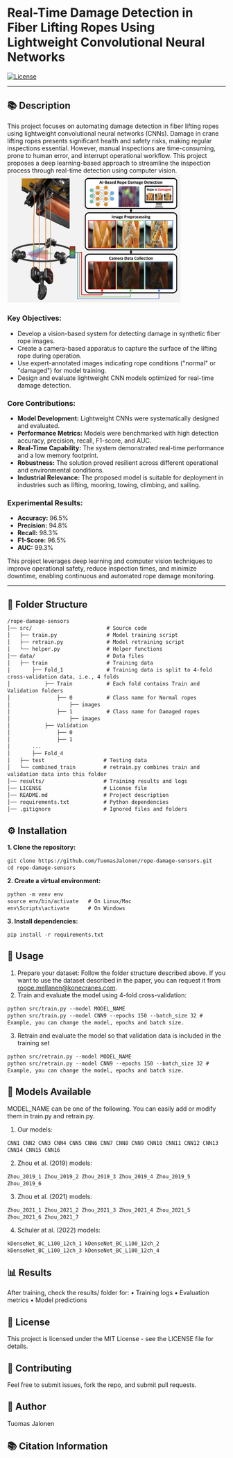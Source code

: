 # **Real-Time Damage Detection in Fiber Lifting Ropes Using Lightweight Convolutional Neural Networks**

[![License](https://img.shields.io/badge/license-MIT-blue.svg)](LICENSE)

---
## **📚 Description**
This project focuses on automating damage detection in fiber lifting ropes using lightweight convolutional neural networks (CNNs). Damage in crane lifting ropes presents significant health and safety risks, making regular inspections essential. However, manual inspections are time-consuming, prone to human error, and interrupt operational workflow. This project proposes a deep learning-based approach to streamline the inspection process through real-time detection using computer vision.
<img src="graphical_abstract.png" alt="Graphical Abstract" width="400">
### **Key Objectives:**
- Develop a vision-based system for detecting damage in synthetic fiber rope images.
- Create a camera-based apparatus to capture the surface of the lifting rope during operation.
- Use expert-annotated images indicating rope conditions ("normal" or "damaged") for model training.
- Design and evaluate lightweight CNN models optimized for real-time damage detection.

### **Core Contributions:**
- **Model Development:** Lightweight CNNs were systematically designed and evaluated.
- **Performance Metrics:** Models were benchmarked with high detection accuracy, precision, recall, F1-score, and AUC.
- **Real-Time Capability:** The system demonstrated real-time performance and a low memory footprint.
- **Robustness:** The solution proved resilient across different operational and environmental conditions.
- **Industrial Relevance:** The proposed model is suitable for deployment in industries such as lifting, mooring, towing, climbing, and sailing.

### **Experimental Results:**
- **Accuracy:** 96.5%
- **Precision:** 94.8%
- **Recall:** 98.3%
- **F1-Score:** 96.5%
- **AUC:** 99.3%

This project leverages deep learning and computer vision techniques to improve operational safety, reduce inspection times, and minimize downtime, enabling continuous and automated rope damage monitoring.

---

## **📂 Folder Structure**
```
/rope-damage-sensors
│── src/                        # Source code
│   ├── train.py                # Model training script
│   ├── retrain.py              # Model retraining script
│   └── helper.py               # Helper functions
│── data/                       # Data files
│   ├── train                   # Training data
│       ├── Fold_1              # Training data is split to 4-fold cross-validation data, i.e., 4 folds
│           ├── Train           # Each fold contains Train and Validation folders
│               ├── 0           # Class name for Normal ropes
│                   ├── images
│               ├── 1           # Class name for Damaged ropes
│                   ├── images
│           ├── Validation
│               ├── 0
│               ├── 1
│       ...
│       ├── Fold_4
│   ├── test                   # Testing data
│   └── combined_train         # retrain.py combines train and validation data into this folder
│── results/                   # Training results and logs
│── LICENSE                    # License file
│── README.md                  # Project description
│── requirements.txt           # Python dependencies
│── .gitignore                 # Ignored files and folders
```

## **⚙️ Installation**
**1.	Clone the repository:**
```
git clone https://github.com/TuomasJalonen/rope-damage-sensors.git
cd rope-damage-sensors
```
**2.	Create a virtual environment:**
```
python -m venv env
source env/bin/activate   # On Linux/Mac
env\Scripts\activate      # On Windows
```
**3.	Install dependencies:**
```
pip install -r requirements.txt
```
## **🧠 Usage**
1.	Prepare your dataset: Follow the folder structure described above. If you want to use the dataset described in the paper, you can request it from roope.mellanen@konecranes.com.
2.	Train and evaluate the model using 4-fold cross-validation:
```
python src/train.py --model MODEL_NAME
python src/train.py --model CNN9 --epochs 150 --batch_size 32 # Example, you can change the model, epochs and batch size.
```
3. Retrain and evaluate the model so that validation data is included in the training set
```
python src/retrain.py --model MODEL_NAME
python src/retrain.py --model CNN9 --epochs 150 --batch_size 32 # Example, you can change the model, epochs and batch size.
```
## **🔬 Models Available**
MODEL_NAME can be one of the following. You can easily add or modify them in train.py and retrain.py.
1. Our models:
```
CNN1 CNN2 CNN3 CNN4 CNN5 CNN6 CNN7 CNN8 CNN9 CNN10 CNN11 CNN12 CNN13 CNN14 CNN15 CNN16
```
2. Zhou et al. (2019) models:
```
Zhou_2019_1 Zhou_2019_2 Zhou_2019_3 Zhou_2019_4 Zhou_2019_5 Zhou_2019_6
```
3. Zhou et al. (2021) models:
```
Zhou_2021_1 Zhou_2021_2 Zhou_2021_3 Zhou_2021_4 Zhou_2021_5 Zhou_2021_6 Zhou_2021_7
```
4. Schuler at al. (2022) models:
```
kDenseNet_BC_L100_12ch_1 kDenseNet_BC_L100_12ch_2 kDenseNet_BC_L100_12ch_3 kDenseNet_BC_L100_12ch_4
```
## **📊 Results**
After training, check the results/ folder for:
	•	Training logs
	•	Evaluation metrics
	•	Model predictions

## **📜 License**
This project is licensed under the MIT License - see the LICENSE file for details.

## **🤝 Contributing**
Feel free to submit issues, fork the repo, and submit pull requests.

## **👤 Author**
Tuomas Jalonen

## 📚 **Citation Information**
